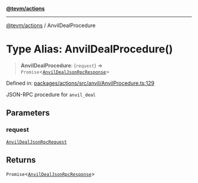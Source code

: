 [**@tevm/actions**](../README.md)

***

[@tevm/actions](../globals.md) / AnvilDealProcedure

# Type Alias: AnvilDealProcedure()

> **AnvilDealProcedure**: (`request`) => `Promise`\<[`AnvilDealJsonRpcResponse`](AnvilDealJsonRpcResponse.md)\>

Defined in: [packages/actions/src/anvil/AnvilProcedure.ts:129](https://github.com/evmts/tevm-monorepo/blob/main/packages/actions/src/anvil/AnvilProcedure.ts#L129)

JSON-RPC procedure for `anvil_deal`

## Parameters

### request

[`AnvilDealJsonRpcRequest`](AnvilDealJsonRpcRequest.md)

## Returns

`Promise`\<[`AnvilDealJsonRpcResponse`](AnvilDealJsonRpcResponse.md)\>
